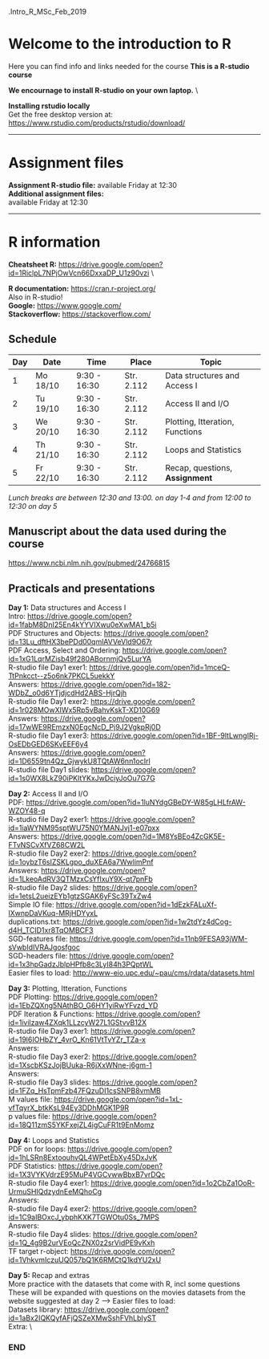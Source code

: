 .Intro_R_MSc_Feb_2019

# Welcome to the introduction to R

Here you can find info and links needed for the course
**This is a R-studio course**

**We encournage to install R-studio on your own laptop.** \

**Installing rstudio locally**\
Get the free desktop version at:
https://www.rstudio.com/products/rstudio/download/


--------------------------------------------------------------------------------------
# Assignment files 

**Assignment R-studio file:** available Friday at 12:30 \
**Additional assignment files:** \
available Friday at 12:30

--------------------------------------------------------------------------------------

# R information

**Cheatsheet R:** https://drive.google.com/open?id=1RiclpL7NPjOwVcn66DxxaDP_U1z90vzi \

**R documentation:** https://cran.r-project.org/ \
Also in R-studio! \
**Google:** https://www.google.com/ \
**Stackoverflow:** https://stackoverflow.com/ 

## Schedule

| Day | Date     | Time          | Place      | Topic                            |
|-----|----------|---------------|------------|----------------------------------|
| 1   | Mo 18/10 |  9:30 - 16:30 | Str. 2.112 | Data structures and Access I     |
| 2   | Tu 19/10 |  9:30 - 16:30 | Str. 2.112 | Access II and I/O                |
| 3   | We 20/10 |  9:30 - 16:30 | Str. 2.112 | Plotting, Itteration, Functions  |
| 4   | Th 21/10 |  9:30 - 16:30 | Str. 2.112 | Loops and Statistics             |
| 5   | Fr 22/10 |  9:30 - 16:30 | Str. 2.112 | Recap, questions, **Assignment** |


*Lunch breaks are between 12:30 and 13:00. on day 1-4 and from 12:00 to 12:30 on day 5*

## Manuscript about the data used during the course
https://www.ncbi.nlm.nih.gov/pubmed/24766815

## Practicals and presentations ###

**Day 1:** Data structures and Access I\
Intro: https://drive.google.com/open?id=1fabM8DnI25En4kYYVIXwu0eXwMA1_b5i \
PDF Structures and Objects: https://drive.google.com/open?id=13Lu_dftHX3bePDd00qmlAVVeVld9O67r \
PDF Access, Select and Ordering: https://drive.google.com/open?id=1xG1LqrMZisb49f280ABornmjQv5LurYA \
R-studio file Day1 exer1: https://drive.google.com/open?id=1mceQ-TtPnkcct--z5o6nk7PKCL5uekkY \
Answers: https://drive.google.com/open?id=182-WDbZ_o0d6YTjdjcdHd2ABS-HjrQjh \
R-studio file Day1 exer2: https://drive.google.com/open?id=1r028MOwXIWx5Rp5vBahvKskT-XD10G69 \
Answers: https://drive.google.com/open?id=17wWE9REmzxN0EgcNcD_Pj9J2VgkpRj0D \
R-studio file Day1 exer3: https://drive.google.com/open?id=1BF-9ltLwngIRj-OsEDbGED6SKvEEF6y4 \
Answers: https://drive.google.com/open?id=1D6559tn4Qz_GjwykU8TQtAW6nn1ocIrl \
R-studio file Day1 slides: https://drive.google.com/open?id=1s0WX8LkZ90iPKltYKxJwDciyJoOu7G7G  

**Day 2:** Access II and I/O \
PDF: https://drive.google.com/open?id=1luNYdgGBeDY-W85gLHLfrAW-WZOY48-q \
R-studio file Day2 exer1: https://drive.google.com/open?id=1iaWYNM95sptWU75N0YMANJvj1-e07pxx \
Answers: https://drive.google.com/open?id=1M8YsBEo4ZcGK5E-FTvNSCvXfVZ68CW2L \
R-studio file Day2 exer2: https://drive.google.com/open?id=1oybzT6sIZSKLgpo_duXEA6a7WwlimPnf \
Answers: https://drive.google.com/open?id=1LkeoAdRV3QTMzxCsYfIxuY9X-qt7pnFb \
R-studio file Day2 slides: https://drive.google.com/open?id=1etsL2ueizEYb1gtzSGAK6yFSc39TxZw4 \
Simple IO file: https://drive.google.com/open?id=1dEzkFALuXf-lXwnpDaVKuq-MRjHDYyxL \
duplications.txt: https://drive.google.com/open?id=1w2tdYz4dCog-d4H_TCID1xr8TqOMBCF3 \
SGD-features file: https://drive.google.com/open?id=11nb9FESA93jWM-sVwbIdIVRAJgosfgoc \
SGD-headers file: https://drive.google.com/open?id=1x3hpGadzJblpHPfb8c3LyI84h3PQptWL \
Easier files to load:  http://www-eio.upc.edu/~pau/cms/rdata/datasets.html 

**Day 3:** Plotting, Itteration, Functions\
PDF Plotting: https://drive.google.com/open?id=1EbZQXng5NAthBO_G6HY1yiRwYFvzd_YD \
PDF Iteration & Functions: https://drive.google.com/open?id=1ivilzaw4ZXqk1LLzcyW27L1GStvvB12X \
R-studio file Day3 exer1: https://drive.google.com/open?id=19l6IOHbZY_4vrO_Kn61VtTvYZr_TZa-x \
Answers: \
R-studio file Day3 exer2: https://drive.google.com/open?id=1XscbKSzJojBUuka-R6jXxWNne-j6gm-1 \
Answers: \
R-studio file Day3 slides: https://drive.google.com/open?id=1FZq_HsTpmFzb47FQzuDI1csSNPB8vmMB \
M values file: https://drive.google.com/open?id=1xL-vfTqyrX_btkKsL94Ey3DDhMGK1P9R \
p values file: https://drive.google.com/open?id=18Q11zmS5YKFxejZL4igCuFR1t9EnMomz 

**Day 4:** Loops and Statistics \
PDF on for loops: https://drive.google.com/open?id=1hLSRn8ExtoouhvQL4WPetEbXy45DxJvK \
PDF Statistics: https://drive.google.com/open?id=1X3VYKVdrzE95MuP4VGCvwwBbxB7vrDQc \
R-studio file Day4 exer1: https://drive.google.com/open?id=1o2CbZa1OoR-UrmuSHIQdzydnEeMQhoCg \
Answers: \
R-studio file Day4 exer2: https://drive.google.com/open?id=1C9aIBOxcJ_ybphKXK7TGWOtu0Ss_7MPS  \
Answers: \
R-studio file Day4 slides: https://drive.google.com/open?id=1Q_4g9B2urVEoQcZNX0z2srVidPE9vKxh \
TF target r-object: https://drive.google.com/open?id=1VhkvmIczuUQ057bQ1K6RMCtQ1kdYU2xU

**Day 5:** Recap and extras \
More practice with the datasets that come with R, incl some questions \
These will be expanded with questions on the movies datasets from the website suggested at day 2 --> Easier files to load: \
Datasets library: https://drive.google.com/open?id=1aBx2IQKQyfAFjQSZeXMwSshFVhLbIyST \
Extra:  \



### END

